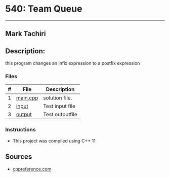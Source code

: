 # 540: Team Queue
---
## Mark Tachiri
## Description:
this program changes an infix expression to a postfix expression

### Files

|   #   | File                       | Description                                                |
| :---: | -------------------------- | ---------------------------------------------------------- |
|   1   | [main.cpp](./main.cpp)     | solution file.                                             |
|   2   | [input](./input.txt)       | Test input file                                            |
|   3   | [output](./output.txt)     | Test outputfile                                            |

### Instructions

- This project was compiled using C++ 11

## Sources
- [cppreference.com](https://en.cppreference.com/w/)
